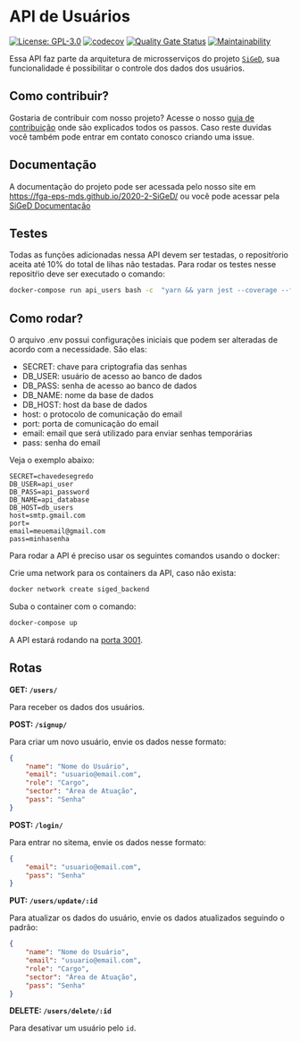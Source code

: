

# API de Usuários
[![License: GPL-3.0](https://img.shields.io/badge/License-GPL3-blue.svg)](https://opensource.org/licenses/gpl-3.0.html)
[![codecov](https://codecov.io/gh/fga-eps-mds/2020-2-SiGeD-Users/branch/master/graph/badge.svg?token=O4AN6AODE8)](https://codecov.io/gh/fga-eps-mds/2020-2-SiGeD-Users)
[![Quality Gate Status](https://sonarcloud.io/api/project_badges/measure?project=fga-eps-mds_2020-2-G4-Users&metric=alert_status)](https://sonarcloud.io/dashboard?id=fga-eps-mds_2020-2-G4-Users)
[![Maintainability](https://api.codeclimate.com/v1/badges/c2a2458a109e6aeec08d/maintainability)](https://codeclimate.com/github/fga-eps-mds/2020-2-SiGeD-Users/maintainability)

Essa API faz parte da arquitetura de microsserviços do projeto [`SiGeD`](https://github.com/fga-eps-mds/2020-2-SiGeD), sua funcionalidade é possibilitar o controle dos dados dos usuários. 

## Como contribuir?

Gostaria de contribuir com nosso projeto? Acesse o nosso [guia de contribuição](https://fga-eps-mds.github.io/2020-2-SiGeD/CONTRIBUTING/) onde são explicados todos os passos.
Caso reste duvidas você também pode entrar em contato conosco criando uma issue.

## Documentação

A documentação do projeto pode ser acessada pelo nosso site em https://fga-eps-mds.github.io/2020-2-SiGeD/ ou você pode acessar pela [SiGeD Documentação](https://fga-eps-mds.github.io/2020-2-SiGeD/home/)

## Testes

Todas as funções adicionadas nessa API devem ser testadas, o repositŕorio aceita até 10% do total de lihas não testadas. Para rodar os testes nesse repositŕio deve ser executado o comando:

```bash
docker-compose run api_users bash -c  "yarn && yarn jest --coverage --forceExit"
```

## Como rodar?

O arquivo .env possui configurações iniciais que podem ser alteradas de acordo com a necessidade. São elas:
 - SECRET: chave para criptografia das senhas
 - DB_USER: usuário de acesso ao banco de dados
 - DB_PASS: senha de acesso ao banco de dados
 - DB_NAME: nome da base de dados
 - DB_HOST: host da base de dados
 - host: o protocolo de comunicação do email
 - port: porta de comunicação do email
 - email: email que será utilizado para enviar senhas temporárias
 - pass: senha do email

Veja o exemplo abaixo:

```
SECRET=chavedesegredo
DB_USER=api_user
DB_PASS=api_password
DB_NAME=api_database
DB_HOST=db_users
host=smtp.gmail.com
port=
email=meuemail@gmail.com
pass=minhasenha
```

Para rodar a API é preciso usar os seguintes comandos usando o docker:

Crie uma network para os containers da API, caso não exista:

```bash
docker network create siged_backend
```

Suba o container com o comando:

```bash
docker-compose up
```
A API estará rodando na [porta 3001](http://localhost:3001).

## Rotas

**GET: `/users/`**

Para receber os dados dos usuários.


**POST: `/signup/`**

Para criar um novo usuário, envie os dados nesse formato:

```json
{
    "name": "Nome do Usuário",
    "email": "usuario@email.com",
    "role": "Cargo",
    "sector": "Área de Atuação",
    "pass": "Senha"
}
```

**POST: `/login/`**

Para entrar no sitema, envie os dados nesse formato:

```json
{
    "email": "usuario@email.com",
    "pass": "Senha"
}
```

**PUT: `/users/update/:id`**

Para atualizar os dados do usuário, envie os dados atualizados seguindo o padrão:

```json
{
    "name": "Nome do Usuário",
    "email": "usuario@email.com",
    "role": "Cargo",
    "sector": "Área de Atuação",
    "pass": "Senha"
}
```

**DELETE: `/users/delete/:id`**

Para desativar um usuário pelo `id`.
